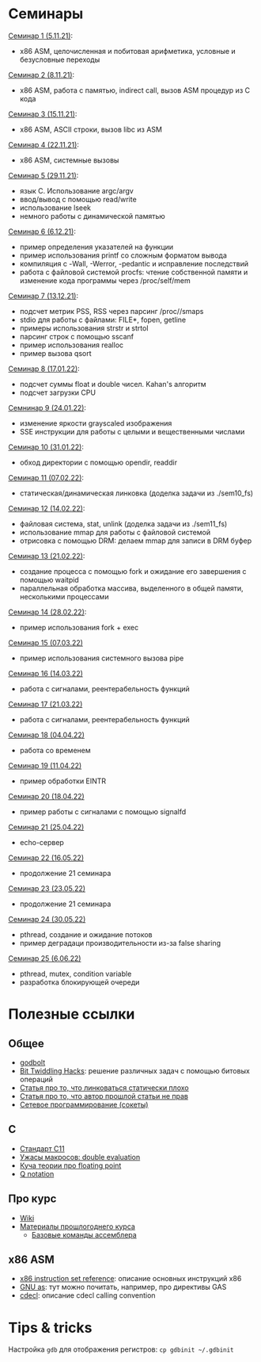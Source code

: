 # Семинары
[Семинар 1 (5.11.21)](./sem01_asm):
* x86 ASM, целочисленная и побитовая арифметика, условные и безусловные переходы

[Семинар 2 (8.11.21)](./sem02_asm):
* x86 ASM, работа с памятью, indirect call, вызов ASM процедур из C кода

[Семинар 3 (15.11.21)](./sem03_asm):
* x86 ASM, ASCII строки, вызов libc из ASM

[Семинар 4 (22.11.21)](./sem04_asm):
* x86 ASM, системные вызовы

[Семинар 5 (29.11.21)](./sem05_syscalls_io):
* язык C. Использование argc/argv
* ввод/вывод с помощью read/write
* использование lseek
* немного работы с динамической памятью

[Семинар 6 (6.12.21)](./sem06_stdio_procfs):
* пример определения указателей на функции
* пример использования printf со сложным форматом вывода
* компиляция с -Wall, -Werror, -pedantic и исправление последствий
* работа с файловой системой procfs: чтение собственной памяти и изменение кода программы через /proc/self/mem

[Семинар 7 (13.12.21)](./sem07_dynamic_memory):
* подсчет метрик PSS, RSS через парсинг /proc/<pid>/smaps
* stdio для работы с файлами: FILE\*, fopen, getline
* примеры использования strstr и strtol
* парсинг строк с помощью sscanf
* пример использования realloc
* пример вызова qsort

[Семинар 8 (17.01.22)](./sem08_floating_point):
* подсчет суммы float и double чисел. Kahan's алгоритм
* подсчет загрузки CPU

[Семнинар 9 (24.01.22)](./sem09_sse):
* изменение яркости grayscaled изображения
* SSE инструкции для работы с целыми и вещественными числами 

[Семинар 10 (31.01.22)](./sem10_fs):
* обход директории с помощью opendir, readdir

[Семинар 11 (07.02.22)](./sem11_fs):
* статическая/динамическая линковка (доделка задачи из ./sem10_fs)

[Семинар 12 (14.02.22)](./sem12_mmap):
* файловая система, stat, unlink (доделка задачи из ./sem11_fs)
* использование mmap для работы с файловой системой
* отрисовка с помощью DRM: делаем mmap для записи в DRM буфер

[Семинар 13 (21.02.22)](./sem13_fork):
* создание процесса с помощью fork и ожидание его завершения с помощью waitpid
* параллельная обработка массива, выделенного в общей памяти, несколькими процессами

[Семинар 14 (28.02.22)](./sem14_exec):
* пример использования fork + exec

[Семинар 15 (07.03.22)](./sem15_pipe)
* пример использования системного вызова pipe

[Семинар 16 (14.03.22)](./sem16_signal)
* работа с сигналами, реентерабельность функций

[Семинар 17 (21.03.22)](./sem17_signal)
* работа с сигналами, реентерабельность функций

[Семинар 18 (04.04.22)](./sem18_time)
* работа со временем

[Семинар 19 (11.04.22)](./sem19_eintr)
* пример обработки EINTR

[Семинар 20 (18.04.22)](./sem20_signalfd)
* пример работы с сигналами с помощью signalfd

[Семинар 21 (25.04.22)](./sem21_sockets)
* echo-сервер

[Семинар 22 (16.05.22)](./sem22_sockets)
* продолжение 21 семинара

[Семинар 23 (23.05.22)](./sem23_sockets)
* продолжение 21 семинара

[Семинар 24 (30.05.22)](./sem24_pthread)
* pthread, создание и ожидание потоков
* пример деградаци производительности из-за false sharing

[Семинар 25 (6.06.22)](./sem25_pthread2)
* pthread, mutex, condition variable
* разработка блокирующей очереди

# Полезные ссылки
## Общее
* [godbolt](https://godbolt.org/)
* [Bit Twiddling Hacks](https://graphics.stanford.edu/~seander/bithacks.html): решение различных задач с помощью битовых операций
* [Статья про то, что линковаться статически плохо](https://www.akkadia.org/drepper/no_static_linking.html)
* [Статья про то, что автор прошлой статьи не прав](https://gavinhoward.com/2021/10/static-linking-considered-harmful-considered-harmful/)
* [Сетевое программирование (сокеты)](https://www.livelib.ru/book/1000175378-unix-razrabotka-setevyh-prilozhenij-uilyam-richard-stivens)

## C
* [Стандарт C11](http://www.open-std.org/jtc1/sc22/wg14/www/docs/n1548.pdf)
* [Ужасы макросов: double evaluation](https://stackoverflow.com/questions/39439181/what-is-double-evaluation-and-why-should-it-be-avoided)
* [Куча теории про floating point](https://docs.oracle.com/cd/E19957-01/806-3568/ncg_goldberg.html)
* [Q notation](https://en.wikipedia.org/wiki/Q_(number_format))

## Про курс
* [Wiki](http://wiki.cs.hse.ru/CAOS-2021)
* [Материалы прошлогоднего курса](https://github.com/blackav/hse-caos-2020)
	* [Базовые команды ассемблера](https://github.com/blackav/hse-caos-2020/tree/master/07-asm1)

## x86 ASM
* [x86 instruction set reference](https://c9x.me/x86/): описание основных инструкций x86
* [GNU as](https://sourceware.org/binutils/docs/as/): тут можно почитать, например, про директивы GAS
* [cdecl](https://aaronbloomfield.github.io/pdr/book/x86-32bit-ccc-chapter.pdf): описание cdecl calling convention

# Tips & tricks
Настройка `gdb` для отображения регистров: `cp gdbinit ~/.gdbinit`
